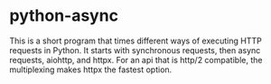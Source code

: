 # python-async

This is a short program that times different ways of executing HTTP requests in
Python. It starts with synchronous requests, then async requests, aiohttp, and
httpx. For an api that is http/2 compatible, the multiplexing makes httpx the
fastest option.
